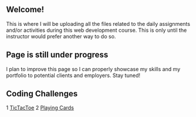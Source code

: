 ## Welcome!

This is where I will be uploading all the files related to the daily assignments and/or activities during this web development course. This is only until the instructor would prefer another way to do so. 

## Page is still under progress

I plan to improve this page so I can properly showcase my skills and my portfolio to potential clients and employers. Stay tuned!

## Coding Challenges

1 [TicTacToe](https://rlapolonio.github.io/batch6-activities/Coding-challenges/tictactoe/index.html)
2 [Playing Cards](https://rlapolonio.github.io/batch6-activities/Coding-challenges/playing-cards/index.html)
